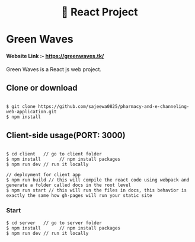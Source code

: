 <h1 align="center">
🍃 React Project
</h1>

# Green Waves
#### Website Link :- https://greenwaves.tk/

Green Waves is a React js web project.

## Clone or download
```terminal

$ git clone https://github.com/sajeewa0825/pharmacy-and-e-channeling-web-application.git
$ npm install
```

## Client-side usage(PORT: 3000)

```terminal

$ cd client   // go to client folder
$ npm install       // npm install packages
$ npm run dev // run it locally

// deployment for client app
$ npm run build // this will compile the react code using webpack and generate a folder called docs in the root level
$ npm run start // this will run the files in docs, this behavior is exactly the same how gh-pages will run your static site
```

### Start

```terminal
$ cd server   // go to server folder
$ npm install       // npm install packages
$ npm run dev // run it locally
```
